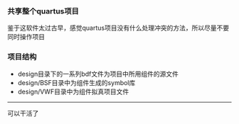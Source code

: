 ### 共享整个quartus项目
  鉴于这软件太过古早，感觉quartus项目没有什么处理冲突的方法，所以尽量不要同时操作项目
  

### 项目结构
  - design目录下的一系列bdf文件为项目中所用组件的源文件
  - design/BSF目录中为组件生成的symbol库
  - design/VWF目录中为组件拟真项目文件
---
可以干活了
